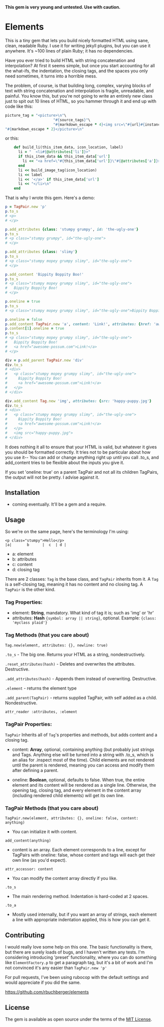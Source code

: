 **This gem is very young and untested. Use with caution.**

# Elements

This is a tiny gem that lets you build nicely formatted HTML using sane, clean, readable Ruby. I use
it for writing jekyll plugins, but you can use it anywhere. It's ~100 lines of plain Ruby; it has no
dependencies.

Have you ever tried to build HTML with string concatenation and interpolation? At first it seems
simple, but once you start accounting for all the what-ifs, the indentation, the closing tags, and
the spaces you only need sometimes, it turns into a horrible mess.

The problem, of course, is that building long, complex, varying blocks of text with string
concatenation and interpolation is fragile, unreadable, and painful. You know this, but you're not
going to write an entirely new class just to spit out 10 lines of HTML, so you hammer through it and
end up with code like this:

```ruby
picture_tag = "<picture>\n"\
                      "#{source_tags}"\
                      "#{markdown_escape * 4}<img src=\"#{url}#{instance['source_default'][:generated_src]}\" #{html_attr_string}>\n"\
"#{markdown_escape * 2}</picture>\n"
```

or this: 
```ruby
    def build_li(this_item_data, icon_location, label)
      li = "  <li#{@attributes['li']}>"
      if this_item_data && this_item_data['url']
        li << "<a href=\"#{this_item_data['url']}\"#{@attributes['a']}>"
      end
      li << build_image_tag(icon_location)
      li << label
      li << '</a>' if this_item_data['url']
      li << "</li>\n"
    end
```

That is why I wrote this gem. Here's a demo:

```ruby
p = TagPair.new 'p'
p.to_s
# <p>
# </p>

p.add_attributes {class: 'stumpy grumpy', id: 'the-ugly-one'}
p.to_s
# <p class="stumpy grumpy", id="the-ugly-one">
# </p>

p.add_attributes {class: 'slimy'}
p.to_s
# <p class="stumpy mopey grumpy slimy", id="the-ugly-one">
# </p>

p.add_content 'Bippity Boppity Boo!'
p.to_s
# <p class="stumpy mopey grumpy slimy", id="the-ugly-one">
#   Bippity Boppity Boo!
# </p>

p.oneline = true
p.to_s
# <p class="stumpy mopey grumpy slimy", id="the-ugly-one">Bippity Boppity Boo!</p>

p.oneline = false
p.add_content TagPair.new 'a', content: 'Link!', attributes: {href: 'awesome-possum.com'}
p.content[1].oneline = true
p.to_s
# <p class="stumpy mopey grumpy slimy", id="the-ugly-one">
#   Bippity Boppity Boo!
#   <a href="awesome-possum.com">Link!</a>
# </p>

div = p.add_parent TagPair.new 'div'
div.to_s
# <div>
#   <p class="stumpy mopey grumpy slimy", id="the-ugly-one">
#     Bippity Boppity Boo!
#     <a href="awesome-possum.com">Link!</a>
#   </p>
# </div>

div.add_content Tag.new 'img', attributes: {src: 'happy-puppy.jpg'}
div.to_s
# <div>
#   <p class="stumpy mopey grumpy slimy", id="the-ugly-one">
#     Bippity Boppity Boo!
#     <a href="awesome-possum.com">Link!</a>
#   </p>
#   <img src="happy-puppy.jpg">
# </div>

```

It does nothing it all to ensure that your HTML is valid, but whatever it gives you should be
formatted correctly. It tries not to be particular about how you use it-- You can add or change
anything right up until you call .to_s, and add_content tries to be flexible about the inputs you
give it.

If you set 'oneline: true' on a parent TagPair and not all its children TagPairs, the output will not be
pretty. I advise against it.

## Installation

 - coming eventually. It'll be a gem and a require.
 
## Usage

So we're on the same page, here's the terminology I'm using:
```
<p class="stumpy">Hello</p>
|a|       b      |  c  | d |
```
- a: element
- b: attributes
- c: content
- d: closing tag

There are 2 classes: `Tag` is the base class, and `TagPair` inherits from it. A `Tag` is a
self-closing tag, meaning it has no content and no closing tag. A `TagPair` is the other kind.

### Tag Properties:

 - element:
     **String**, mandatory. What kind of tag it is; such as 'img' or 'hr'
 - attributes:
     **Hash** `{symbol: array || string}`, optional. Example: `{class: 'myclass plaid'}` 

### Tag Methods (that you care about)

`Tag.new(element, attributes: {}, newline: true)`

`.to_s` - The big one. Returns your HTML as a string, nondestructively.

`.reset_attributes(hash)` - Deletes and overwrites the attributes. Destructive.

`.add_attributes(hash)` - Appends them instead of overwriting. Destructive.

`.element` - returns the element type

`.add_parent(TagPair)` - returns supplied TagPair, with self added as a child. Nondestructive.

`attr_reader :attributes, :element`

### TagPair Properties:

 `TagPair` Inherits all of `Tag`'s properties and methods, but adds content and a closing tag.
 - content:
     **Array**, optional, containing anything (but probably just strings and Tags. Anything else
     will be turned into a string with .to_s, which is an alias for .inspect most of the time).
     Child elements are not rendered until the parent is rendered, meaning you can access and
     modify them after defining a parent.

- oneline:
    **Boolean**, optional, defaults to false. When true, the entire element and its content will be
    rendered as a single line. Otherwise, the opening tag, closing tag, and every element in the
    content array (including rendered child elements) will get its own line.

### TagPair Methods (that you care about)

`TagPair.new(element, attributes: {}, oneline: false, content: anything)`
 - You can initialize it with content.

`add_content(anything)`
- content is an array. Each element corresponds to a line, except for TagPairs with oneline: false, whose
    content and tags will each get their own line (as you'd expect).

`attr_accessor: content`
- You can modify the content array directly if you like.

`.to_s`
- The main rendering method. Indentation is hard-coded at 2 spaces.

`.to_a`
- Mostly used internally, but if you want an array of strings, each element a line with appropriate
    indentation applied, this is how you can get it.

## Contributing

I would really love some help on this one. The basic functionality is there, but there are surely
loads of bugs, and I haven't written any tests. I'm considering introducing 'preset' functionality,
where you can do something like `ElementFactory.p` to get a paragraph tag, but it's a bit of work
and I'm not convinced it's any easier than `TagPair.new 'p'`

For pull requests, I've been using rubocop with the default settings and would appreciate if you did
the same.

https://github.com/rbuchberger/elements

## License

The gem is available as open source under the terms of the [MIT License](https://opensource.org/licenses/MIT).
